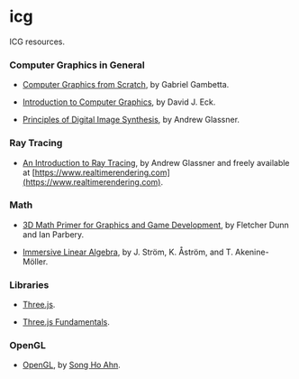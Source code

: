 # icg
ICG resources.

### Computer Graphics in General

* [Computer Graphics from Scratch](https://gabrielgambetta.com/computer-graphics-from-scratch/index.html), by Gabriel Gambetta.

* [Introduction to Computer Graphics](https://math.hws.edu/graphicsbook/), by David J. Eck.

* [Principles of Digital Image Synthesis](http://realtimerendering.com/Principles_of_Digital_Image_Synthesis_v1.0.1.pdf), by Andrew Glassner.

### Ray Tracing

* [An Introduction to Ray Tracing](https://www.realtimerendering.com/raytracing/An-Introduction-to-Ray-Tracing-The-Morgan-Kaufmann-Series-in-Computer-Graphics-.pdf), by Andrew Glassner and freely available at [https://www.realtimerendering.com](https://www.realtimerendering.com).

### Math

* [3D Math Primer for Graphics and Game Development](https://gamemath.com), by Fletcher Dunn and Ian Parbery.

* [Immersive Linear Algebra](http://immersivemath.com/ila/index.html), by J. Ström, K. Åström, and T. Akenine-Möller.

### Libraries

* [Three.js](https://threejs.org).

* [Three.js Fundamentals](https://threejsfundamentals.org).

### OpenGL

* [OpenGL](http://www.songho.ca/opengl/index.html), by [Song Ho Ahn](http://www.songho.ca).

